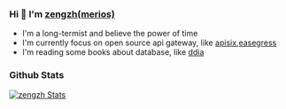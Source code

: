 ### Hi 👋 I'm [zengzh(merios)](https://www.cnblogs.com/jianzihao/)

- I'm a long-termist and believe the power of time
- I'm currently focus on open source api gateway, like [apisix](https://github.com/apache/apisix),[easegress](https://github.com/megaease/easegress)
- I'm reading some books about database, like [ddia](https://dataintensive.net/)

### Github Stats

[![zengzh Stats](https://github-readme-stats.vercel.app/api?username=zengzzzzz&show_icons=true&count_private=true&title_color=333&text_color=777)](https://github.com/zengzzzzz)
